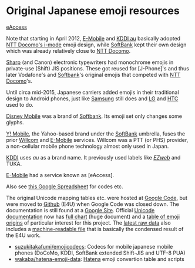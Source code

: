 # Original Japanese emoji resources #

[KDDI au]: kddi-au/
[NTT Docomo]: ntt-docomo/
[Sharp]: sharp/
[J-Phone's]: j-phone/
[SoftBank]: softbank/
[Disney Mobile]: disney-mobile/
[Y! Mobile]: y-mobile/
[Willcom]: willcom/
[E-Mobile]: emobile/
[eAccess](e-access/)

Note that starting in April 2012, [E-Mobile] and [KDDI au] basically adopted [NTT Docomo's i-mode][NTT Docomo] emoji design,
while [SoftBank] kept their own design which was already relatively close to [NTT Docomo].

[Sharp] (and Canon) electronic typewriters had monochrome emojis in private-use (Shift) JIS positions. 
These got reused for [J-Phone]'s and thus later Vodafone's and [Softbank]'s original emojis that competed with [NTT Docomo]'s.

Until circa mid-2015, Japanese carriers added emojis in their traditional design to Android phones, just like [Samsung](http://emojipedia.org/samsung/) still does and [LG](http://emojipedia.org/lg/) and [HTC](http://emojipedia.org/htc/) used to do.

[Disney Mobile] was a brand of [Softbank]. 
Its emoji set only changes some glyphs.

[Y! Mobile], the Yahoo-based brand under the [SoftBank] umbrella, fuses the prior [Willcom] and [E-Mobile] services. 
Willcom was a PTT (or PHS) provider, a non-cellular mobile phone technology almost only used in Japan.

[KDDI][KDDI au] uses _au_ as a brand name. 
It previously used labels like [_EZweb_](ez-web/) and TUKA.

[E-Mobile] had a service known as [eAccess].

Also see [this Google Spreadsheet](https://docs.google.com/spreadsheets/d/1X-jx6rYCqEjkp3Z4_qhBW0etIVbk4gqslaWWbYvNROY/edit) for codes etc.

The original Unicode mapping tables etc. were hosted at [Google Code](http://code.google.com/p/emoji4unicode), 
but were moved to [Github](https://github.com/googlei18n/emoji4unicode) (E4U) when Google Code was closed down. 
The documentation is still found at a [Google Site](http://sites.google.com/site/unicodesymbols/Home/emoji-symbols). 
Official [Unicode documentation](http://unicode.org/emoji/) now has 
[full chart](http://unicode.org/emoji/charts/full-emoji-list.html) (huge document) and a [table of emoji origins](http://unicode.org/emoji/charts/emoji-versions-sources.html) of particular interest for this project. 
The [latest raw data](http://www.unicode.org/Public/emoji/latest/) also includes a [machine-readable file](http://www.unicode.org/Public/UCD/latest/ucd/EmojiSources.txt) 
that is basically the condensed result of the E4U work.

- [suzukitakafumi/emojicodecs](https://github.com/suzukitakafumi/emojicodecs): Codecs for mobile japanese mobile phones (DoCoMo, KDDI, SoftBank extended Shift-JIS and UTF-8 PUA)
- [wakaba/hatena-emoji-data](https://github.com/wakaba/hatena-emoji-data): [Hatena](http://www.hatena.ne.jp) emoji convertion table and scripts
